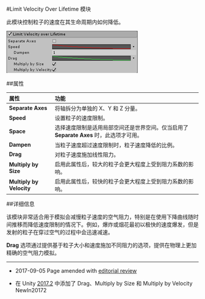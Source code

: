 #Limit Velocity Over Lifetime 模块

此模块控制粒子的速度在其生命周期内如何降低。

![](../uploads/Main/PartSysLimVelLifeInsp.png) 


##属性

|**属性** |**功能** |
|:---|:---|
| __Separate Axes__ | 将轴拆分为单独的 X、Y 和 Z 分量。 |
|__Speed__ |设置粒子的速度限制。 |
|__Space__ |选择速度限制是适用局部空间还是世界空间。仅当启用了 __Separate Axes__ 时，此选项才可用。 |
|__Dampen__ |当粒子速度超过速度限制时，粒子速度降低的比例。 |
|__Drag__ |对粒子速度施加线性阻力。 |
|__Multiply by Size__ |启用此属性后，较大的粒子会更大程度上受到阻力系数的影响。 |
|__Multiply by Velocity__ |启用此属性后，较快的粒子会更大程度上受到阻力系数的影响。 |


##详细信息

该模块非常适合用于模拟会减慢粒子速度的空气阻力，特别是在使用下降曲线随时间推移而降低速度限制的情况下。例如，爆炸或烟花最初以极快的速度爆发，但是发射的粒子在穿过空气的过程中会迅速减速。

__Drag__ 选项通过提供基于粒子大小和速度施加不同阻力的选项，提供在物理上更加精确的空气阻力模拟。

---

*  <span class="page-edit">2017-09-05  Page amended with [editorial review](DocumentationEditorialReview.html)
</span>

*  <span class="page-history">在 Unity [2017.2](https://docs.unity3d.com/2017.2/Documentation/Manual/30_search.html?q=newin20172) 中添加了 Drag、Multiply by Size 和 Multiply by Velocity <span class="search-words">NewIn20172</span></span>
